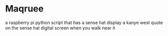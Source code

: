 # Maqruee
a raspberry pi python script that has a sense hat display a kanye west quote on the sense hat digital screen when you walk near it
